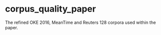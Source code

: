 # corpus_quality_paper
The refined OKE 2016, MeanTime and Reuters 128 corpora used within the paper.
